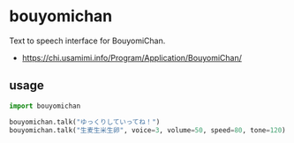 # bouyomichan

Text to speech interface for BouyomiChan.

- <https://chi.usamimi.info/Program/Application/BouyomiChan/>

## usage

```py
import bouyomichan

bouyomichan.talk("ゆっくりしていってね！")
bouyomichan.talk("生麦生米生卵", voice=3, volume=50, speed=80, tone=120)
```
